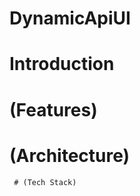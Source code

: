 # DynamicApiUI
# Introduction
[//]: # (ApiResponseUI is an Android app that dynamically generates UI components from API responses, built using Clean Architecture, MVVM, Koin, and Retrofit.)

[//]: # ()

 # (Features)

[//]: # (Dynamic UI creation from API responses.)

[//]: # (Clean Architecture with MVVM.)

[//]: # (Dependency injection using Koin.)

[//]: # (Network operations with Retrofit.)

[//]: # (Customizable user interactions &#40;e.g., bottom view&#41;.)

   # (Architecture)

[//]: # (Presentation Layer: UI components and ViewModels.)

[//]: # (Domain Layer: Use cases and business logic.)

[//]: # (Data Layer: Repositories and API interactions.)

     # (Tech Stack)

[//]: # (Kotlin)

[//]: # (MVVM)

[//]: # (Koin)

[//]: # (Retrofit)

[//]: # (LiveData)

[//]: # (ViewModel)

[//]: # (Coroutines)